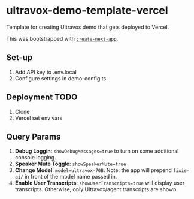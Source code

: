 # ultravox-demo-template-vercel
Template for creating Ultravox demo that gets deployed to Vercel.

This was bootstrapped with [`create-next-app`](https://github.com/vercel/next.js/tree/canary/packages/create-next-app).

## Set-up
1. Add API key to .env.local
1. Configure settings in demo-config.ts

## Deployment TODO
1. Clone
1. Vercel set env vars

## Query Params
1. **Debug Loggin**: `showDebugMessages=true` to turn on some additional console logging.
1. **Speaker Mute Toggle**: `showSpeakerMute=true`
1. **Change Model**: `model=ultravox-70B`. Note: the app will prepend `fixie-ai/` in front of the model name passed in.
1. **Enable User Transcripts**: `showUserTranscripts=true` will display user transcripts. Otherwise, only Ultravox/agent transcripts are shown.